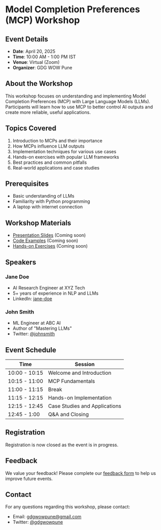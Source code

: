 # Model Completion Preferences (MCP) Workshop

## Event Details

- **Date**: April 20, 2025
- **Time**: 10:00 AM - 1:00 PM IST
- **Venue**: Virtual (Zoom)
- **Organizer**: GDG WOW Pune

## About the Workshop

This workshop focuses on understanding and implementing Model Completion Preferences (MCP) with Large Language Models (LLMs). Participants will learn how to use MCP to better control AI outputs and create more reliable, useful applications.

## Topics Covered

1. Introduction to MCPs and their importance
2. How MCPs influence LLM outputs
3. Implementation techniques for various use cases
4. Hands-on exercises with popular LLM frameworks
5. Best practices and common pitfalls
6. Real-world applications and case studies

## Prerequisites

- Basic understanding of LLMs
- Familiarity with Python programming
- A laptop with internet connection

## Workshop Materials

- [Presentation Slides](./slides.pdf) (Coming soon)
- [Code Examples](./code-examples) (Coming soon)
- [Hands-on Exercises](./exercises.md) (Coming soon)

## Speakers

### Jane Doe
- AI Research Engineer at XYZ Tech
- 5+ years of experience in NLP and LLMs
- LinkedIn: [jane-doe](https://linkedin.com/in/jane-doe)

### John Smith
- ML Engineer at ABC AI
- Author of "Mastering LLMs"
- Twitter: [@johnsmith](https://twitter.com/johnsmith)

## Event Schedule

| Time | Session |
|------|---------|
| 10:00 - 10:15 | Welcome and Introduction |
| 10:15 - 11:00 | MCP Fundamentals |
| 11:00 - 11:15 | Break |
| 11:15 - 12:15 | Hands-on Implementation |
| 12:15 - 12:45 | Case Studies and Applications |
| 12:45 - 1:00 | Q&A and Closing |

## Registration

Registration is now closed as the event is in progress.

## Feedback

We value your feedback! Please complete our [feedback form](./feedback-form.md) to help us improve future events.

## Contact

For any questions regarding this workshop, please contact:
- Email: gdgwowpune@gmail.com
- Twitter: [@gdgwowpune](https://twitter.com/gdgwowpune)
